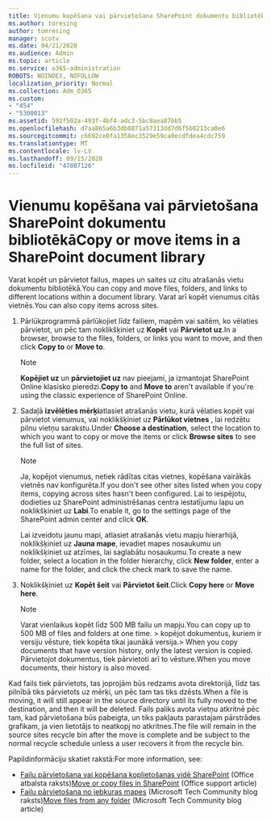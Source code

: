 ```yaml
---
title: Vienumu kopēšana vai pārvietošana SharePoint dokumentu bibliotēkā
ms.author: toresing
author: tomresing
manager: scotv
ms.date: 04/21/2020
ms.audience: Admin
ms.topic: article
ms.service: o365-administration
ROBOTS: NOINDEX, NOFOLLOW
localization_priority: Normal
ms.collection: Adm_O365
ms.custom:
- "454"
- "5300013"
ms.assetid: 592f502a-493f-4bf4-adc3-5bc8aea87bb5
ms.openlocfilehash: d7aa865a6b3db0871a57313dd7d6f5b0213ca0e6
ms.sourcegitcommit: c6692ce0fa1358ec3529e59ca0ecdfdea4cdc759
ms.translationtype: MT
ms.contentlocale: lv-LV
ms.lasthandoff: 09/15/2020
ms.locfileid: "47807126"
---
```

# <a name="copy-or-move-items-in-a-sharepoint-document-library"></a><span data-ttu-id="44996-102">Vienumu kopēšana vai pārvietošana SharePoint dokumentu bibliotēkā</span><span class="sxs-lookup"><span data-stu-id="44996-102">Copy or move items in a SharePoint document library</span></span>

<span data-ttu-id="44996-103">Varat kopēt un pārvietot failus, mapes un saites uz citu atrašanās vietu dokumentu bibliotēkā.</span><span class="sxs-lookup"><span data-stu-id="44996-103">You can copy and move files, folders, and links to different locations within a document library.</span></span> <span data-ttu-id="44996-104">Varat arī kopēt vienumus citās vietnēs.</span><span class="sxs-lookup"><span data-stu-id="44996-104">You can also copy items across sites.</span></span> 
  
1. <span data-ttu-id="44996-105">Pārlūkprogrammā pārlūkojiet līdz failiem, mapēm vai saitēm, ko vēlaties pārvietot, un pēc tam noklikšķiniet uz **Kopēt** vai **Pārvietot uz**.</span><span class="sxs-lookup"><span data-stu-id="44996-105">In a browser, browse to the files, folders, or links you want to move, and then click **Copy to** or **Move to**.</span></span>

    > [!NOTE]
    > <span data-ttu-id="44996-106">**Kopējiet uz** un **pārvietojiet uz** nav pieejami, ja izmantojat SharePoint Online klasisko pieredzi.</span><span class="sxs-lookup"><span data-stu-id="44996-106">**Copy to** and **Move to** aren't available if you're using the classic experience of SharePoint Online.</span></span>
  
2. <span data-ttu-id="44996-107">Sadaļā **izvēlēties mērķi**atlasiet atrašanās vietu, kurā vēlaties kopēt vai pārvietot vienumus, vai noklikšķiniet uz **Pārlūkot vietnes** , lai redzētu pilnu vietņu sarakstu.</span><span class="sxs-lookup"><span data-stu-id="44996-107">Under **Choose a destination**, select the location to which you want to copy or move the items or click **Browse sites** to see the full list of sites.</span></span>

    > [!NOTE]
    > <span data-ttu-id="44996-108">Ja, kopējot vienumus, netiek rādītas citas vietnes, kopēšana vairākās vietnēs nav konfigurēta.</span><span class="sxs-lookup"><span data-stu-id="44996-108">If you don't see other sites listed when you copy items, copying across sites hasn't been configured.</span></span> <span data-ttu-id="44996-109">Lai to iespējotu, dodieties uz SharePoint administrēšanas centra iestatījumu lapu un noklikšķiniet uz **Labi**.</span><span class="sxs-lookup"><span data-stu-id="44996-109">To enable it, go to the settings page of the SharePoint admin center and click **OK**.</span></span>
  
    <span data-ttu-id="44996-110">Lai izveidotu jaunu mapi, atlasiet atrašanās vietu mapju hierarhijā, noklikšķiniet uz **Jauna mape**, ievadiet mapes nosaukumu un noklikšķiniet uz atzīmes, lai saglabātu nosaukumu.</span><span class="sxs-lookup"><span data-stu-id="44996-110">To create a new folder, select a location in the folder hierarchy, click **New folder**, enter a name for the folder, and click the check mark to save the name.</span></span>

3. <span data-ttu-id="44996-111">Noklikšķiniet uz **Kopēt šeit** vai **Pārvietot šeit**.</span><span class="sxs-lookup"><span data-stu-id="44996-111">Click **Copy here** or **Move here**.</span></span>

    > [!NOTE]
    > <span data-ttu-id="44996-112">Varat vienlaikus kopēt līdz 500 MB failu un mapju.</span><span class="sxs-lookup"><span data-stu-id="44996-112">You can copy up to 500 MB of files and folders at one time.</span></span> <span data-ttu-id="44996-113">> kopējot dokumentus, kuriem ir versiju vēsture, tiek kopēta tikai jaunākā versija.</span><span class="sxs-lookup"><span data-stu-id="44996-113">>  When you copy documents that have version history, only the latest version is copied.</span></span> <span data-ttu-id="44996-114">Pārvietojot dokumentus, tiek pārvietoti arī to vēsture.</span><span class="sxs-lookup"><span data-stu-id="44996-114">When you move documents, their history is also moved.</span></span>
  
 <span data-ttu-id="44996-115">Kad fails tiek pārvietots, tas joprojām būs redzams avota direktorijā, līdz tas pilnībā tiks pārvietots uz mērķi, un pēc tam tas tiks dzēsts.</span><span class="sxs-lookup"><span data-stu-id="44996-115">When a file is moving, it will still appear in the source directory until its fully moved to the destination, and then it will be deleted.</span></span> <span data-ttu-id="44996-116">Fails paliks avota vietņu atkritnē pēc tam, kad pārvietošana būs pabeigta, un tiks pakļauts parastajam pārstrādes grafikam, ja vien lietotājs to neatkopj no atkritnes.</span><span class="sxs-lookup"><span data-stu-id="44996-116">The file will remain in the source sites recycle bin after the move is complete and be subject to the normal recycle schedule unless a user recovers it from the recycle bin.</span></span>

<span data-ttu-id="44996-117">Papildinformāciju skatiet rakstā:</span><span class="sxs-lookup"><span data-stu-id="44996-117">For more information, see:</span></span>

 - <span data-ttu-id="44996-118">[Failu pārvietošana vai kopēšana koplietošanas vidē SharePoint](https://support.office.com/article/move-or-copy-files-in-sharepoint-00e2f483-4df3-46be-a861-1f5f0c1a87bc) (Office atbalsta raksts)</span><span class="sxs-lookup"><span data-stu-id="44996-118">[Move or copy files in SharePoint](https://support.office.com/article/move-or-copy-files-in-sharepoint-00e2f483-4df3-46be-a861-1f5f0c1a87bc) (Office support article)</span></span>
 - <span data-ttu-id="44996-119">[Failu pārvietošana no jebkuras mapes](https://techcommunity.microsoft.com/t5/Microsoft-SharePoint-Blog/Now-move-files-anywhere-in-Office-365-SharePoint-and-OneDrive/ba-p/146973) (Microsoft Tech Community blog raksts)</span><span class="sxs-lookup"><span data-stu-id="44996-119">[Move files from any folder](https://techcommunity.microsoft.com/t5/Microsoft-SharePoint-Blog/Now-move-files-anywhere-in-Office-365-SharePoint-and-OneDrive/ba-p/146973) (Microsoft Tech Community blog article)</span></span>  